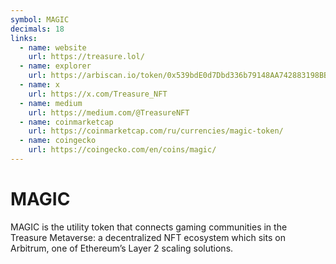 ```yaml
---
symbol: MAGIC
decimals: 18
links:
  - name: website
    url: https://treasure.lol/
  - name: explorer
    url: https://arbiscan.io/token/0x539bdE0d7Dbd336b79148AA742883198BBF60342
  - name: x
    url: https://x.com/Treasure_NFT
  - name: medium
    url: https://medium.com/@TreasureNFT
  - name: coinmarketcap
    url: https://coinmarketcap.com/ru/currencies/magic-token/
  - name: coingecko
    url: https://coingecko.com/en/coins/magic/
---
```


# MAGIC

MAGIC is the utility token that connects gaming communities in the Treasure Metaverse: a decentralized NFT ecosystem which sits on Arbitrum, one of Ethereum’s Layer 2 scaling solutions.
